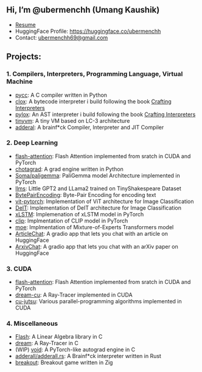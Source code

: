 ## Hi, I’m @ubermenchh (Umang Kaushik)
- [Resume](https://drive.google.com/file/d/1mAQ83EKKaG9Aols6Pxv1-hV7jKA-xg3n/view?usp=drive_link)
- HuggingFace Profile: https://huggingface.co/ubermenchh
- Contact: ubermenchh69@gmail.com

## Projects:
### 1. Compilers, Interpreters, Programming Language, Virtual Machine
  - [pycc](https://github.com/ubermenchh/pycc): A C compiler written in Python
  - [clox](https://github.com/ubermenchh/clox): A bytecode interpreter i build following the book [Crafting Interpreters]()
  - [pylox](https://github.com/ubermenchh/pylox): An AST interpreter i build following the book [Crafting Interpreters]()
  - [tinyvm](https://github.com/ubermenchh/tinyvm): A tiny VM based on LC-3 architecture
  - [adderal](https://github.com/ubermenchh/adderall): A brainf*ck Compiler, Interpreter and JIT Compiler

### 2. Deep Learning
  - [flash-attention](https://github.com/ubermenchh/flash-attention): Flash Attention implemented from sratch in CUDA and PyTorch
  - [chotagrad](https://github.com/ubermenchh/chotagrad): A grad engine written in Python
  - [Soma/paligemma](https://github.com/ubermenchh/Soma/paligemma): PaliGemma model Architecture implemented in PyTorch
  - [llms](https://github.com/ubermenchh/llms): Little GPT2 and LLama2 trained on TinyShakespeare Dataset
  - [BytePairEncoding](https://github.com/ubermenchh/BytePairEncoding): Byte-Pair Encoding for encoding text
  - [vit-pytorch](https://github.com/ubermenchh/vit-pytorch): Implementation of ViT architecture for Image Classification
  - [DeIT](https://github.com/ubermenchh/paper_implementations): Implementation of DeIT architecture for Image Classification
  - [xLSTM](https://github.com/ubermenchh/xLSTM): Implemenation of xLSTM model in PyTorch
  - [clip](https://github.com/ubermenchh/clip): Implmentation of CLIP model in PyTorch
  - [moe](https://github.com/ubermenchh/moe): Implmentation of Mixture-of-Experts Transformers model
  - [ArticleChat](https://github.com/ubermenchh/ArticleChat): A gradio app that lets you chat with an article on HuggingFace
  - [ArxivChat](https://github.com/ubermenchh/ArxivChat): A gradio app that lets you chat with an arXiv paper on HuggingFace

### 3. CUDA
  - [flash-attention](https://github.com/ubermenchh/flash-attention): Flash Attention implemented from sratch in CUDA and PyTorch
  - [dream-cu](https://github.com/ubermenchh/dream.cu): A Ray-Tracer implemented in CUDA
  - [cu-jutsu](https://github.com/ubermenchh/cu-jutsu): Various parallel-programming algorithms implemented in CUDA

### 4. Miscellaneous
  - [Flash](https://github.com/ubermenchh/Flash): A Linear Algebra library in C
  - [dream](https://github.com/ubermenchh/dream): A Ray-Tracer in C
  - (WIP) [void](https://github.com/ubermenchh/void): A PyTorch-like autograd engine in C
  - [adderall/adderall.rs](https://github.com/ubermenchh/adderall/blob/main/adderall.rs): A Brainf*ck interpreter written in Rust
  - [breakout](https://github.com/ubermenchh/breakout): Breakout game written in Zig
<!---
ubermenchh/ubermenchh is a ✨ special ✨ repository because its `README.md` (this file) appears on your GitHub profile.
You can click the Preview link to take a look at your changes.
--->
